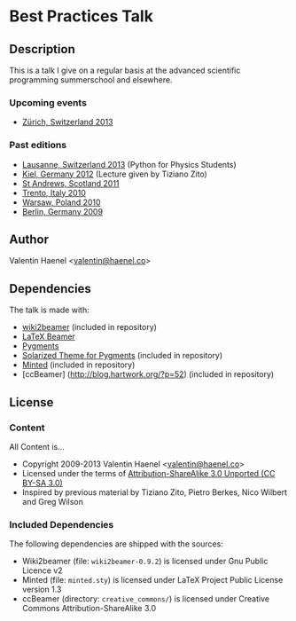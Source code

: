 # Best Practices Talk

## Description

This is a talk I give on a regular basis at the advanced scientific programming
summerschool and elsewhere.

### Upcoming events

* [Zürich, Switzerland 2013](https://python.g-node.org/wiki/)

### Past editions

* [Lausanne, Switzerland 2013](http://physique.cuso.ch/cours/3cycle/detail-cours/item/courses/python-1s) (Python for Physics Students)
* [Kiel, Germany 2012](https://python.g-node.org/wiki/python-summerschool-2011/) (Lecture given by Tiziano Zito)
* [St Andrews, Scotland 2011](https://python.g-node.org/python-summerschool-2011/)
* [Trento, Italy 2010](https://python.g-node.org/python-autumnschool-2010/)
* [Warsaw, Poland 2010](https://python.g-node.org/python-winterschool-2010/)
* [Berlin, Germany 2009](http://portal.g-node.org/python-summerschool-2009/)

## Author

Valentin Haenel <<valentin@haenel.co>>

## Dependencies

The talk is made with:

* [wiki2beamer](http://wiki2beamer.sourceforge.net/) (included in repository)
* [LaTeX Beamer](https://bitbucket.org/rivanvx/beamer/wiki/Home)
* [Pygments](http://pygments.org/)
* [Solarized Theme for Pygments](https://bitbucket.org/john2x/solarized-pygment/src/b9455fbdc902/solarized.py) (included in repository)
* [Minted](http://code.google.com/p/minted/) (included in repository)
* [ccBeamer] (http://blog.hartwork.org/?p=52) (included in repository)

## License

### Content

All Content is...

* Copyright 2009-2013 Valentin Haenel <<valentin@haenel.co>>
* Licensed under the terms of [Attribution-ShareAlike 3.0 Unported  (CC BY-SA 3.0) ](http://creativecommons.org/licenses/by-sa/3.0/)
* Inspired by previous material by Tiziano Zito, Pietro Berkes, Nico Wilbert and Greg Wilson

### Included Dependencies

The following dependencies are shipped with the sources:

* Wiki2beamer (file: `wiki2beamer-0.9.2`) is licensed under Gnu Public Licence v2
* Minted (file: `minted.sty`) is licensed under LaTeX Project Public License  version 1.3
* ccBeamer (directory: `creative_commons/`) is licensed under Creative Commons Attribution-ShareAlike 3.0
